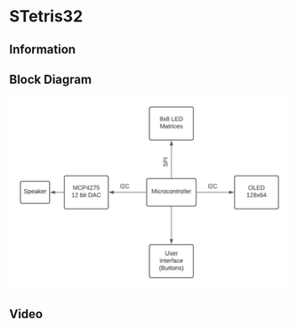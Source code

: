 # STetris32

## Information

## Block Diagram
![block_diagram](Docs/Imgs/block_diagram.jpeg)

## Video